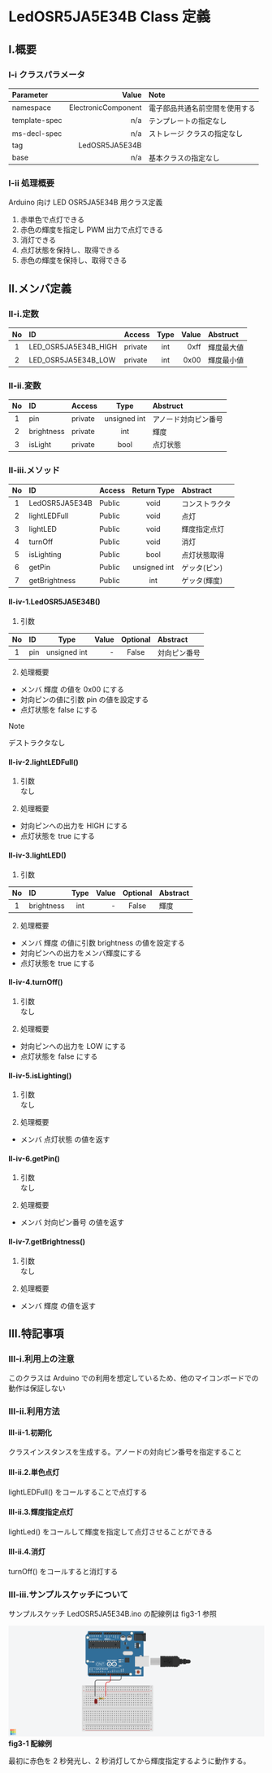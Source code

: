 # LedOSR5JA5E34B Class 定義
## Ⅰ.概要
### Ⅰ-ⅰ クラスパラメータ

|Parameter |Value |Note |
|:---|---:|:---|
|namespace |ElectronicComponent |電子部品共通名前空間を使用する |
|template-spec |n/a |テンプレートの指定なし |
|ms-decl-spec |n/a |ストレージ クラスの指定なし |
|tag |LedOSR5JA5E34B | |
|base |n/a |基本クラスの指定なし |

### Ⅰ-ⅱ 処理概要
Arduino 向け LED OSR5JA5E34B 用クラス定義  
1. 赤単色で点灯できる
2. 赤色の輝度を指定し PWM 出力で点灯できる
3. 消灯できる
4. 点灯状態を保持し、取得できる
5. 赤色の輝度を保持し、取得できる

## Ⅱ.メンバ定義
### Ⅱ-ⅰ.定数
|No |ID |Access |Type |Value |Abstruct |
|:---:|:---|:---|:---:|---:|:---|
|1 |LED_OSR5JA5E34B_HIGH |private |int |0xff |輝度最大値 |
|2 |LED_OSR5JA5E34B_LOW |private |int |0x00 |輝度最小値 |

### Ⅱ-ⅱ.変数
|No |ID |Access |Type |Abstruct |
|:---:|:---|:---|:---:|:---|
|1 |pin |private |unsigned int |アノード対向ピン番号 | 
|2 |brightness |private |int |輝度 | 
|3 |isLight |private |bool |点灯状態 | 

### Ⅱ-ⅲ.メソッド
|No |ID |Access |Return Type |Abstract |
|:---:|:---|:---|:---:|:---|
|1 |LedOSR5JA5E34B |Public |void |コンストラクタ |
|2 |lightLEDFull |Public |void |点灯 |
|3 |lightLED |Public |void |輝度指定点灯 |
|4 |turnOff |Public |void |消灯 |
|5 |isLighting |Public |bool |点灯状態取得 |
|6 |getPin |Public |unsigned int |ゲッタ(ピン) |
|7 |getBrightness |Public |int |ゲッタ(輝度) |

#### Ⅱ-ⅳ-1.LedOSR5JA5E34B()
1. 引数

|No |ID |Type |Value |Optional |Abstract |
|:---:|:---|:---:|---:|:---:|:---|
|1 |pin |unsigned int |- |False |対向ピン番号 |

2. 処理概要
* メンバ 輝度 の値を 0x00 にする
* 対向ピンの値に引数 pin の値を設定する
* 点灯状態を false にする

> [!NOTE]
> デストラクタなし  

#### Ⅱ-ⅳ-2.lightLEDFull()
1. 引数  
なし  

2. 処理概要
* 対向ピンへの出力を HIGH にする
* 点灯状態を true にする

#### Ⅱ-ⅳ-3.lightLED()
1. 引数

|No |ID |Type |Value |Optional |Abstract |
|:---:|:---|:---:|---:|:---:|:---|
|1 |brightness |int |- |False |輝度 |

2. 処理概要
* メンバ 輝度 の値に引数 brightness の値を設定する
* 対向ピンへの出力をメンバ輝度にする
* 点灯状態を true にする

#### Ⅱ-ⅳ-4.turnOff()
1. 引数  
なし  

2. 処理概要
* 対向ピンへの出力を LOW にする
* 点灯状態を false にする

#### Ⅱ-ⅳ-5.isLighting()
1. 引数  
なし  

2. 処理概要
* メンバ 点灯状態 の値を返す

#### Ⅱ-ⅳ-6.getPin()
1. 引数  
なし  

2. 処理概要
* メンバ 対向ピン番号 の値を返す

#### Ⅱ-ⅳ-7.getBrightness()
1. 引数  
なし  

2. 処理概要
* メンバ 輝度 の値を返す
  
## Ⅲ.特記事項
### Ⅲ-ⅰ.利用上の注意
このクラスは Arduino での利用を想定しているため、他のマイコンボードでの動作は保証しない  

### Ⅲ-ⅱ.利用方法
#### Ⅲ-ⅱ-1.初期化
クラスインスタンスを生成する。アノードの対向ピン番号を指定すること

#### Ⅲ-ⅱ.2.単色点灯
lightLEDFull() をコールすることで点灯する

#### Ⅲ-ⅱ.3.輝度指定点灯
lightLed() をコールして輝度を指定して点灯させることができる

#### Ⅲ-ⅱ.4.消灯
turnOff() をコールすると消灯する

### Ⅲ-ⅲ.サンプルスケッチについて
サンプルスケッチ LedOSR5JA5E34B.ino の配線例は fig3-1 参照  

![figure3-1](./img/LedOSR5JA5E34B.png)
**fig3-1 配線例**

最初に赤色を 2 秒発光し、2 秒消灯してから輝度指定するように動作する。
